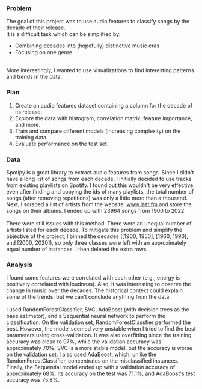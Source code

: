 ### **Problem**
The goal of this project was to use audio features to classify songs by the decade of their release. 
<br>
It is a difficult task which can be simplified by:
- Combining decades into (hopefully) distinctive music eras
- Focusing on one genre 
<br>
More interestingly, I wanted to use visualizations to find interesting patterns and trends in the data.

### **Plan**
1. Create an audio features dataset containing a column for the decade of its release.
2. Explore the data with histogram, correlation matrix, feature importance, and more.
3. Train and compare different models (increasing complexity) on the training data.
4. Evaluate performance on the test set.

### **Data**
Spotipy is a great library to extract audio features from songs. Since I didn't have a long list of songs from each decade, I initially decided to use tracks from existing playlists on Spotify. I found out this wouldn't be very effective; even after finding and copying the ids of many playlists, the total number of songs (after removing repetitions) was only a little more than a thousand. Next, I scraped a list of artists from the website: www.last.fm and store the songs on their albums. I ended up with 23964 songs from 1900 to 2022. 
<br>
<br>
There were still issues with this method. There were an unequal number of artists listed for each decade. To mitigate this problem and simplify the objective of the project, I binned the decades ([1900, 1950], [1960, 1990], and [2000, 2020]), so only three classes were left with an approximately equal number of instances. I then deleted the extra rows.

### **Analysis**
I found some features were correlated with each other (e.g., energy is positively correlated with loudness). Also, it was interesting to observe the change in music over the decades. The historical context could explain some of the trends, but we can't conclude anything from the data. 
<br>
<br>
I used RandomForestClassifier, SVC, AdaBoost (with decision trees as the base estimator), and a Sequential neural network to perform the classification. On the validation set, RandomForestClassfier performed the best. However, the model seemed very unstable when I tried to find the best parameters using cross-validation. It was also overfitting since the training accuracy was close to 97%, while the validation accuracy was approximately 70%. SVC is a more stable model, but the accuracy is worse on the validation set. I also used AdaBoost, which, unlike the RandomForestClassifier, concentrates on the misclassified instances. Finally, the Sequential model ended up with a validation accuracy of approximately 68%. Its accuracy on the test was 71.1%, and AdaBoost's test accuracy was 75.8%.